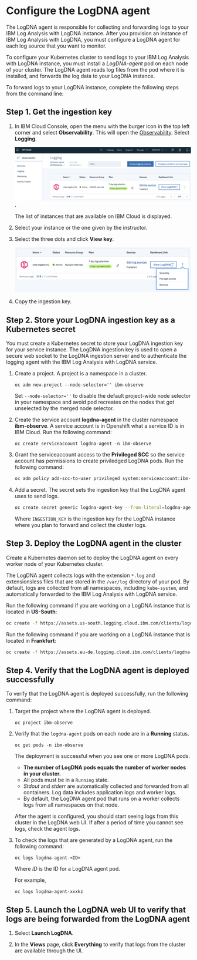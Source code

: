 # Configure the LogDNA agent

The LogDNA agent is responsible for collecting and forwarding logs to your IBM Log Analysis with LogDNA instance. After you provision an instance of IBM Log Analysis with LogDNA, you must configure a LogDNA agent for each log source that you want to monitor.

To configure your Kubernetes cluster to send logs to your IBM Log Analysis with LogDNA instance, you must install a *LogDNA-agent* pod on each node of your cluster. The LogDNA agent reads log files from the pod where it is installed, and forwards the log data to your LogDNA instance.

To forward logs to your LogDNA instance, complete the following steps from the command line:


## Step 1. Get the ingestion key

1. In IBM Cloud Console, open the menu with the burger icon in the top left corner and select **Observability**. This will open the [Observability](https://cloud.ibm.com/observe/monitoring). Select **Logging**. 

    ![](../assets/icp-logging.png).

    The list of instances that are available on IBM Cloud is displayed.

3. Select your instance or the one given by the instructor.

4. Select the three dots and click **View key**.

    ![](../assets/icp-logging-key.png)

5. Copy the ingestion key.



## Step 2. Store your LogDNA ingestion key as a Kubernetes secret

You must create a Kubernetes secret to store your LogDNA ingestion key for your service instance. The LogDNA ingestion key is used to open a secure web socket to the LogDNA ingestion server and to authenticate the logging agent with the IBM Log Analysis with LogDNA service.

1. Create a project. A project is a namespace in a cluster.

    ```
    oc adm new-project --node-selector='' ibm-observe
    ```

    Set `--node-selector=''` to disable the default project-wide node selector in your namespace and avoid pod recreates on the nodes that got unselected by the merged node selector.

2. Create the service account **logdna-agent** in the cluster namespace **ibm-observe**. A service account is in Openshift what a service ID is in IBM Cloud. Run the following command:

    ```
    oc create serviceaccount logdna-agent -n ibm-observe
    ```

4. Grant the serviceaccount access to the **Privileged SCC** so the service account has permissions to create priviledged LogDNA pods. Run the following command:

    ```sh
    oc adm policy add-scc-to-user privileged system:serviceaccount:ibm-observe:logdna-agent
    ```

5. Add a secret. The secret sets the ingestion key that the LogDNA agent uses to send logs.

    ```sh
    oc create secret generic logdna-agent-key --from-literal=logdna-agent-key=INGESTION_KEY -n ibm-observe 
    ```

    Where `INGESTION_KEY` is the ingestion key for the LogDNA instance where you plan to forward and collect the cluster logs.


## Step 3. Deploy the LogDNA agent in the cluster

Create a Kubernetes daemon set to deploy the LogDNA agent on every worker node of your Kubernetes cluster. 

The LogDNA agent collects logs with the extension `*.log` and extensionsless files that are stored in the `/var/log` directory of your pod. By default, logs are collected from all namespaces, including `kube-system`, and automatically forwarded to the IBM Log Analysis with LogDNA service.

Run the following command if you are working on a LogDNA instance that is located in **US-South**:

```sh
oc create -f https://assets.us-south.logging.cloud.ibm.com/clients/logdna-agent-ds-os.yaml -n ibm-observe
```

Run the following command if you are working on a LogDNA instance that is located in **Frankfurt**:

```sh
oc create -f https://assets.eu-de.logging.cloud.ibm.com/clients/logdna-agent-ds-os.yaml -n ibm-observe
```

## Step 4. Verify that the LogDNA agent is deployed successfully

To verify that the LogDNA agent is deployed successfully, run the following command:

1. Target the project where the LogDNA agent is deployed.

    ```
    oc project ibm-observe
    ```

2. Verify that the `logdna-agent` pods on each node are in a **Running** status.

    ```
    oc get pods -n ibm-observe
    ```


    The deployment is successful when you see one or more LogDNA pods.
    * **The number of LogDNA pods equals the number of worker nodes in your cluster.**
    * All pods must be in a `Running` state.
    * *Stdout* and *stderr* are automatically collected and forwarded from all containers. Log data includes application logs and worker logs.
    * By default, the LogDNA agent pod that runs on a worker collects logs from all namespaces on that node.

    After the agent is configured, you should start seeing logs from this cluster in the LogDNA web UI. If after a period of time you cannot see logs, check the agent logs.

3. To check the logs that are generated by a LogDNA agent, run the following command:

    ```
    oc logs logdna-agent-<ID>
    ```

    Where *ID* is the ID for a LogDNA agent pod. 

    For example, 

    ```
    oc logs logdna-agent-xxxkz
    ```


## Step 5. Launch the LogDNA web UI to verify that logs are being forwarded from the LogDNA agent

1. Select **Launch LogDNA**.

2. In the **Views** page, click **Everything** to verify that logs from the cluster are available through the UI. 


